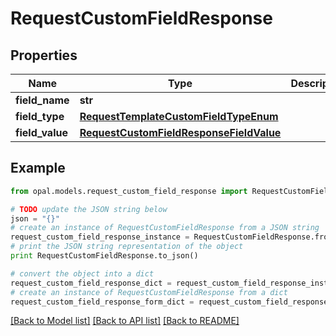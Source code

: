 # RequestCustomFieldResponse


## Properties

Name | Type | Description | Notes
------------ | ------------- | ------------- | -------------
**field_name** | **str** |  | 
**field_type** | [**RequestTemplateCustomFieldTypeEnum**](RequestTemplateCustomFieldTypeEnum.md) |  | 
**field_value** | [**RequestCustomFieldResponseFieldValue**](RequestCustomFieldResponseFieldValue.md) |  | 

## Example

```python
from opal.models.request_custom_field_response import RequestCustomFieldResponse

# TODO update the JSON string below
json = "{}"
# create an instance of RequestCustomFieldResponse from a JSON string
request_custom_field_response_instance = RequestCustomFieldResponse.from_json(json)
# print the JSON string representation of the object
print RequestCustomFieldResponse.to_json()

# convert the object into a dict
request_custom_field_response_dict = request_custom_field_response_instance.to_dict()
# create an instance of RequestCustomFieldResponse from a dict
request_custom_field_response_form_dict = request_custom_field_response.from_dict(request_custom_field_response_dict)
```
[[Back to Model list]](../README.md#documentation-for-models) [[Back to API list]](../README.md#documentation-for-api-endpoints) [[Back to README]](../README.md)


